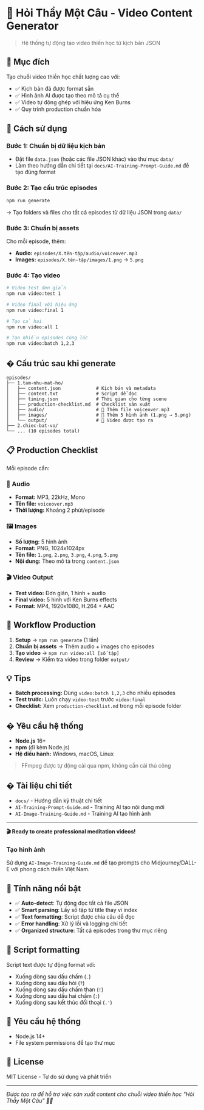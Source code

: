 # 🧘 Hỏi Thầy Một Câu - Video Content Generator

> Hệ thống tự động tạo video thiền học từ kịch bản JSON

## 🎯 Mục đích

Tạo chuỗi video thiền học chất lượng cao với:
- ✅ Kịch bản đã được format sẵn
- ✅ Hình ảnh AI được tạo theo mô tả cụ thể
- ✅ Video tự động ghép với hiệu ứng Ken Burns
- ✅ Quy trình production chuẩn hóa

## 🚀 Cách sử dụng

### Bước 1: Chuẩn bị dữ liệu kịch bản
- Đặt file `data.json` (hoặc các file JSON khác) vào thư mục `data/`
- Làm theo hướng dẫn chi tiết tại `docs/AI-Training-Prompt-Guide.md` để tạo đúng format

### Bước 2: Tạo cấu trúc episodes
```bash
npm run generate
```
→ Tạo folders và files cho tất cả episodes từ dữ liệu JSON trong `data/`

### Bước 3: Chuẩn bị assets
Cho mỗi episode, thêm:
- **Audio:** `episodes/X.tên-tập/audio/voiceover.mp3` 
- **Images:** `episodes/X.tên-tập/images/1.png` → `5.png`

### Bước 4: Tạo video
```bash
# Video test đơn giản
npm run video:test 1

# Video final với hiệu ứng
npm run video:final 1

# Tạo cả hai
npm run video:all 1

# Tạo nhiều episodes cùng lúc
npm run video:batch 1,2,3
```

## � Cấu trúc sau khi generate

```
episodes/
├── 1.tam-nhu-mat-ho/
│   ├── content.json             # Kịch bản và metadata
│   ├── content.txt              # Script dễ đọc
│   ├── timing.json              # Thời gian cho từng scene
│   ├── production-checklist.md  # Checklist sản xuất
│   ├── audio/                   # 📁 Thêm file voiceover.mp3
│   ├── images/                  # 📁 Thêm 5 hình ảnh (1.png → 5.png)
│   └── output/                  # 📁 Video được tạo ra
├── 2.chiec-bat-vo/
└── ... (10 episodes total)
```

## 📋 Production Checklist

Mỗi episode cần:

### 🎵 Audio
- **Format:** MP3, 22kHz, Mono
- **Tên file:** `voiceover.mp3` 
- **Thời lượng:** Khoảng 2 phút/episode

### 🖼️ Images  
- **Số lượng:** 5 hình ảnh
- **Format:** PNG, 1024x1024px
- **Tên file:** `1.png`, `2.png`, `3.png`, `4.png`, `5.png`
- **Nội dung:** Theo mô tả trong `content.json`

### 🎬 Video Output
- **Test video:** Đơn giản, 1 hình + audio
- **Final video:** 5 hình với Ken Burns effects
- **Format:** MP4, 1920x1080, H.264 + AAC

## 🎯 Workflow Production

1. **Setup** → `npm run generate` (1 lần)
2. **Chuẩn bị assets** → Thêm audio + images cho episodes
3. **Tạo video** → `npm run video:all [số tập]`
4. **Review** → Kiểm tra video trong folder `output/`

## 💡 Tips

- **Batch processing:** Dùng `video:batch 1,2,3` cho nhiều episodes
- **Test trước:** Luôn chạy `video:test` trước `video:final`
- **Checklist:** Xem `production-checklist.md` trong mỗi episode folder

## � Yêu cầu hệ thống

- **Node.js** 16+ 
- **npm** (đi kèm Node.js)
- **Hệ điều hành:** Windows, macOS, Linux

> FFmpeg được tự động cài qua npm, không cần cài thủ công

## � Tài liệu chi tiết

- `docs/` - Hướng dẫn kỹ thuật chi tiết
- `AI-Training-Prompt-Guide.md` - Training AI tạo nội dung mới  
- `AI-Image-Training-Guide.md` - Training AI tạo hình ảnh

---

**🎬 Ready to create professional meditation videos!**

### Tạo hình ảnh
Sử dụng `AI-Image-Training-Guide.md` để tạo prompts cho Midjourney/DALL-E với phong cách thiền Việt Nam.

## 🎯 Tính năng nổi bật

- ✅ **Auto-detect**: Tự động đọc tất cả file JSON
- ✅ **Smart parsing**: Lấy số tập từ title thay vì index
- ✅ **Text formatting**: Script được chia câu dễ đọc
- ✅ **Error handling**: Xử lý lỗi và logging chi tiết
- ✅ **Organized structure**: Tất cả episodes trong thư mục riêng

## 📝 Script formatting

Script text được tự động format với:
- Xuống dòng sau dấu chấm (`.`)
- Xuống dòng sau dấu hỏi (`?`)
- Xuống dòng sau dấu chấm than (`!`)
- Xuống dòng sau dấu hai chấm (`:`)
- Xuống dòng sau kết thúc đối thoại (`.'`)

## 🔧 Yêu cầu hệ thống

- Node.js 14+
- File system permissions để tạo thư mục

## 📄 License

MIT License - Tự do sử dụng và phát triển

---

*Được tạo ra để hỗ trợ việc sản xuất content cho chuỗi video thiền học "Hỏi Thầy Một Câu" 🧘‍♂️*